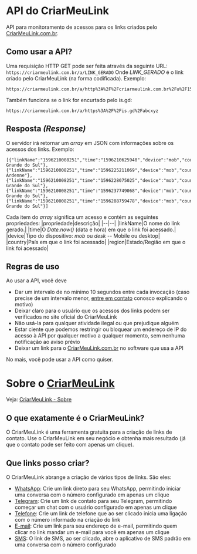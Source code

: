 # API do CriarMeuLink
API para monitoramento de acessos para os links criados pelo [CriarMeuLink.com.br](https://criarmeulink.com.br).

## Como usar a API?
Uma requisição HTTP GET pode ser feita através da seguinte URL: `https://criarmeulink.com.br/a/LINK_GERADO`
Onde *LINK_GERADO* é o link criado pelo CriarMeuLink (na forma codificada).
Exemplo: 

    https://criarmeulink.com.br/a/http%3A%2F%2Fcriarmeulink.com.br%2Fu%2F1594736628065
Também funciona se o link for encurtado pelo is.gd:

    https://criarmeulink.com.br/a/https%3A%2F%2Fis.gd%2Fabcxyz

## Resposta *(Response)*
O servidor irá retornar um *array* em JSON com informações sobre os acessos dos links.
Exemplo:

    [{"linkName":"1596210008251","time":"1596210625940","device":"mob","country":"BR","region":"Rio Grande do Sul"},
    {"linkName":"1596210008251","time":"1596225211069","device":"mob","country":"FR","region":"Champagne-Ardenne"},
    {"linkName":"1596210008251","time":"1596228075025","device":"mob","country":"BR","region":"Rio Grande do Sul"},
    {"linkName":"1596210008251","time":"1596237749068","device":"mob","country":"BR","region":"Rio Grande do Sul"},
    {"linkName":"1596210008251","time":"1596288759478","device":"mob","country":"BR","region":"Rio Grande do Sul"}]

Cada item do *array* significa um acesso e contém as seguintes propriedades:
|propriedade|descrição|
|--|--|
|linkName|O nome do link gerado.|
|time|O *Date.now()* (data e hora) em que o link foi acessado.|
|device|Tipo do dispositivo: *mob* ou *desk* -- Mobile ou desktop|
|country|País em que o link foi acessado|
|region|Estado/Região em que o link foi acessado|

## Regras de uso
Ao usar a API, você deve

 - Dar um intervalo de no mínimo 10 segundos entre cada invocação (caso precise de um intervalo menor, [entre em contato](http://criarmeulink.com.br/u/1594736628065) conosco explicando o motivo)
 - Deixar claro para o usuário que os acessos dos links podem ser verificados no site oficial do CriarMeuLink
 - Não usá-la para qualquer atividade ilegal ou que prejudique alguém
 - Estar ciente que podemos restringir ou bloquear um endereço de IP do acesso à API por qualquer motivo a qualquer momento, sem nenhuma notificação ao aviso prévio
 - Deixar um link para o [CriarMeuLink.com.br](https://criarmeulink.com.br/) no software que usa a API
 
No mais, você pode usar a API como quiser.

# Sobre o [CriarMeuLink](https://criarmeulink.com.br/)
Veja: [CriarMeuLink - Sobre](https://criarmeulink.com.br/sobre.html)

## O que exatamente é o CriarMeuLink?
O CriarMeuLink é uma ferramenta gratuita para a criação de links de contato. Use o CriarMeuLink em seu negócio e obtenha mais resultado (já que o contato pode ser feito com apenas um clique).

## Que links posso criar?
O CriarMeuLink abrange a criação de vários tipos de links. São eles:

-   [WhatsApp](https://criarmeulink.com.br/link-whatsapp.html "Clique aqui e veja como criar um link de WhatsApp"): Crie um link direto para seu WhatsApp, permitindo iniciar uma conversa com o número configurado em apenas um clique
-   [Telegram](https://criarmeulink.com.br/link-telegram.html "Clique aqui e veja como criar um link de Telegram"): Crie um link de contato para seu Telegram, permitindo começar um chat com o usuário configurado em apenas um clique
-   [Telefone](https://criarmeulink.com.br/link-telefone.html "Clique aqui e veja como criar um link de Telefone"): Crie um link de telefone que ao ser clicado inicia uma ligação com o número informado na criação do link
-   [E-mail](https://criarmeulink.com.br/link-email.html "Clique aqui e veja como criar um link de E-mail"): Crie um link para seu endereço de e-mail, permitindo quem clicar no link mandar um e-mail para você em apenas um clique
-   [SMS](https://criarmeulink.com.br/link-sms.html "Clique aqui e veja como criar um link de WhatsApp"): O link de SMS, ao ser clicado, abre o aplicativo de SMS padrão em uma conversa com o número configurado
